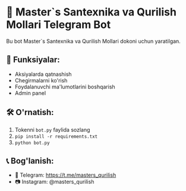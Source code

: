 # 🤖 Master`s Santexnika va Qurilish Mollari Telegram Bot

Bu bot Master`s Santexnika va Qurilish Mollari dokoni uchun yaratilgan.

## 🚀 Funksiyalar:
- Aksiyalarda qatnashish
- Chegirmalarni ko'rish  
- Foydalanuvchi ma'lumotlarini boshqarish
- Admin panel

## 🛠️ O'rnatish:
1. Tokenni `bot.py` faylida sozlang
2. `pip install -r requirements.txt`
3. `python bot.py`

## 📞 Bog'lanish:
- 📢 Telegram: https://t.me/masters_qurilish
- 📷 Instagram: @masters_qurilish
